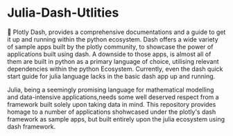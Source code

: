 # Julia-Dash-Utlities

🔴 Plotly Dash, provides a comprehensive documentations and a guide to get it up and running within the python ecosystem. Dash offers a wide variety of sample apps built by the       plotly community, to showcase the power of applications built using dash. A downside to those apps, is almost all of them are built in python as a primary language of choice,     utilising relevant dependencies within the python Ecosystem.  Currently, even the dash quick start guide for julia language lacks in the basic dash app up and running.

Julia, being a seemingly promising language for mathematical modelling and data-intensive applications,needs some well deserved respect from a framework built solely upon taking data in mind. This repository provides homage to a number of applications shohwcased under the plotly's dash framework as sample apps, but built entirely upon the julia ecosystem using dash framework.
